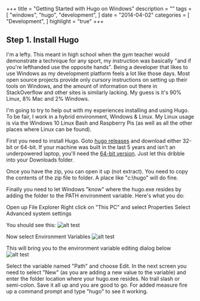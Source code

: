 +++
title = "Getting Started with Hugo on Windows"
description = ""
tags = [
    "windows",
    "hugo",
    "development",
]
date = "2014-04-02"
categories = [
    "Development",
]
highlight = "true"
+++

## Step 1. Install Hugo

I'm a lefty. This meant in high school when the gym teacher would demonstrate a technique for any sport, my instruction was basically "and if you're lefthanded use the opposite hands". Being a developer that likes to use Windows as my development platform feels a lot like those days. Most open source projects provide only cursory instructions on setting up their tools on Windows, and the amount of information out there in StackOverflow and other sites is similarly lacking. My guess is it's 90% Linux, 8% Mac and 2% Windows.

I'm going to try to help out with my experiences installing and using Hugo. To be fair, I work in a hybrid environment, Windows & Linux. My Linux usage is via the Windows 10 Linux Bash and Raspberry Pis (as well as all the other places where Linux can be found). 

First you need to install Hugo. Goto [hugo releases](https://github.com/gohugoio/hugo/releases) and download either 32-bit or 64-bit. If your machine was built in the last 5 years and isn't an underpowered laptop, you'll need the [64-bit version](https://github.com/gohugoio/hugo/releases/download/v0.49.2/hugo_0.49.2_Windows-64bit.zip). Just let this dribble into your Downloads folder.

Once you have the zip, you can open it up (not extract). You need to copy the contents of the zip file to folder. A place like "c:\hugo" will do fine.

Finally you need to let Windows "know" where the hugo.exe resides by adding the folder to the PATH environment variable. Here's what you do:

Open up File Explorer
Right click on "This PC" and select Properties
Select Advanced system settings

You should see this:
![alt test](/img/SystemProperties.png)

Now select Environment Variables
![alt test](/img/EnvironmentVariables.png)

This will bring you to the environment variable editing dialog below
![alt test](/img/EditEnvironmentVariables.png)

Select the variable named "Path" and choose Edit. In the next screen you need to select "New" (as you are adding a new value to the variable) and enter the folder location where your hugo.exe resides. No trail slash or semi-colon. Save it all up and you are good to go. For added measure fire up a command prompt and type "hugo" to see it working.
